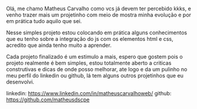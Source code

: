 Olá, me chamo Matheus Carvalho como vcs já devem ter percebido kkks, e venho trazer mais um projetinho com meio de mostra minha evolução e por em prática tudo aquilo que sei.

Nesse simples projeto estou colocando em prática alguns conhecimentos que eu tenho sobre a integração do js com os elementos html e css, acredito que ainda tenho muito a aprender.

Cada projeto finalizado é um estimulo a mais, espero que gostem pois o projeto realmente é bem simples, estou totalmente aberto a criticas construtivas e dicas de onde posso melhorar, ate logo e da um pulinho no meu perfil do linkedin ou github, lá tem alguns outros projetinhos que eu desenvolvi.

linkedin: https://www.linkedin.com/in/matheuscarvalhoweb/
github: https://github.com/matheusdscpe